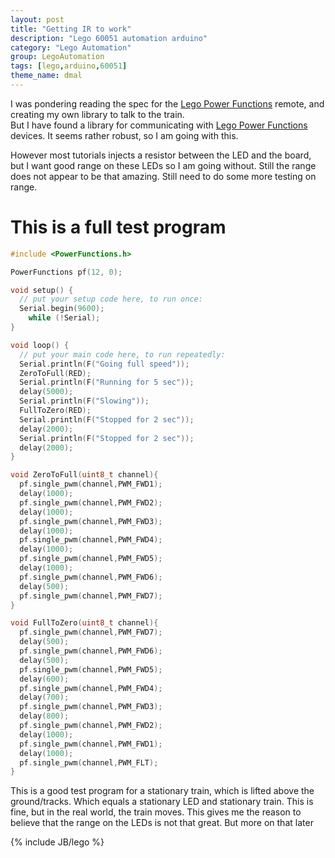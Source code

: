```yaml
---
layout: post
title: "Getting IR to work"
description: "Lego 60051 automation arduino"
category: "Lego Automation"
group: LegoAutomation
tags: [lego,arduino,60051]
theme_name: dmal
---
```


I was pondering reading the spec for the [Lego Power Functions](https://github.com/jurriaan/Arduino-PowerFunctions) remote, and creating my own library to talk to the train.    
But I have found a library for communicating with [Lego Power Functions](https://github.com/jurriaan/Arduino-PowerFunctions) devices.
It seems rather robust, so I am going with this.

However most tutorials injects a resistor between the LED and the board, but I want good range on these LEDs so I am going without. Still the range does not appear to be that amazing. Still need to do some more testing on range. 





# This is a full test program 
```c
#include <PowerFunctions.h>

PowerFunctions pf(12, 0);

void setup() {
  // put your setup code here, to run once:
  Serial.begin(9600);  
    while (!Serial);  
}

void loop() {
  // put your main code here, to run repeatedly:
  Serial.println(F("Going full speed"));
  ZeroToFull(RED);
  Serial.println(F("Running for 5 sec"));
  delay(5000);
  Serial.println(F("Slowing"));
  FullToZero(RED);
  Serial.println(F("Stopped for 2 sec"));
  delay(2000);
  Serial.println(F("Stopped for 2 sec"));
  delay(2000);
}

void ZeroToFull(uint8_t channel){
  pf.single_pwm(channel,PWM_FWD1);
  delay(1000);
  pf.single_pwm(channel,PWM_FWD2);
  delay(1000);
  pf.single_pwm(channel,PWM_FWD3);
  delay(1000);
  pf.single_pwm(channel,PWM_FWD4);
  delay(1000);
  pf.single_pwm(channel,PWM_FWD5);
  delay(1000);
  pf.single_pwm(channel,PWM_FWD6);
  delay(500);
  pf.single_pwm(channel,PWM_FWD7);
}

void FullToZero(uint8_t channel){
  pf.single_pwm(channel,PWM_FWD7);
  delay(500);
  pf.single_pwm(channel,PWM_FWD6);
  delay(500);
  pf.single_pwm(channel,PWM_FWD5);
  delay(600);
  pf.single_pwm(channel,PWM_FWD4);
  delay(700);
  pf.single_pwm(channel,PWM_FWD3);
  delay(800);
  pf.single_pwm(channel,PWM_FWD2);
  delay(1000);
  pf.single_pwm(channel,PWM_FWD1);
  delay(1000);
  pf.single_pwm(channel,PWM_FLT);
}
```

This is a good test program for a stationary train, which is lifted above the ground/tracks.
Which equals a stationary LED and stationary train. This is fine, but in the real world, the train moves. 
This gives me the reason to believe that the range on the LEDs is not that great. 
But more on that later

{% include JB/lego %}
